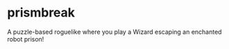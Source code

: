 prismbreak
==========

A puzzle-based roguelike where you play a Wizard escaping an enchanted robot prison!